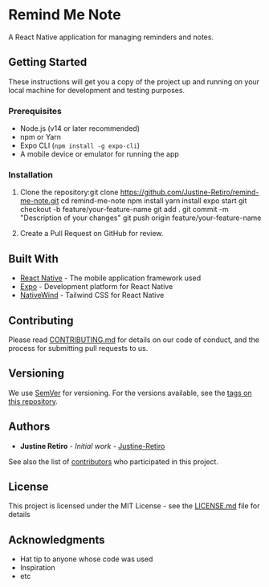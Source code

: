 # Remind Me Note

A React Native application for managing reminders and notes.

## Getting Started

These instructions will get you a copy of the project up and running on your local machine for development and testing purposes.

### Prerequisites

- Node.js (v14 or later recommended)
- npm or Yarn
- Expo CLI (`npm install -g expo-cli`)
- A mobile device or emulator for running the app

### Installation

1. Clone the repository:git clone https://github.com/Justine-Retiro/remind-me-note.git
cd remind-me-note
npm install
yarn install
expo start
git checkout -b feature/your-feature-name
git add .
git commit -m "Description of your changes"
git push origin feature/your-feature-name


4. Create a Pull Request on GitHub for review.

## Built With

- [React Native](https://reactnative.dev/) - The mobile application framework used
- [Expo](https://expo.dev/) - Development platform for React Native
- [NativeWind](https://www.nativewind.dev/) - Tailwind CSS for React Native

## Contributing

Please read [CONTRIBUTING.md](CONTRIBUTING.md) for details on our code of conduct, and the process for submitting pull requests to us.

## Versioning

We use [SemVer](http://semver.org/) for versioning. For the versions available, see the [tags on this repository](https://github.com/Justine-Retiro/remind-me-note/tags).

## Authors

- **Justine Retiro** - *Initial work* - [Justine-Retiro](https://github.com/Justine-Retiro)

See also the list of [contributors](https://github.com/Justine-Retiro/remind-me-note/contributors) who participated in this project.

## License

This project is licensed under the MIT License - see the [LICENSE.md](LICENSE.md) file for details

## Acknowledgments

* Hat tip to anyone whose code was used
* Inspiration
* etc
